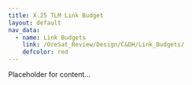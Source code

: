 ```yaml
---
title: X.25 TLM Link Budget
layout: default
nav_data:
  - name: Link Budgets
    link: /OreSat_Review/Design/C&DH/Link_Budgets/
    defcolor: red
---
```



Placeholder for content...
